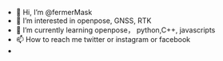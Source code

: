 - 👋 Hi, I’m @fermerMask
- 👀 I’m interested in openpose, GNSS, RTK
- 🌱 I’m currently learning openpose， python,C++, javascripts
- 📫 How to reach me twitter or instagram or facebook
- 

<!---
fermerMask/fermerMask is a ✨ special ✨ repository because its `README.md` (this file) appears on your GitHub profile.
You can click the Preview link to take a look at your changes.
--->
